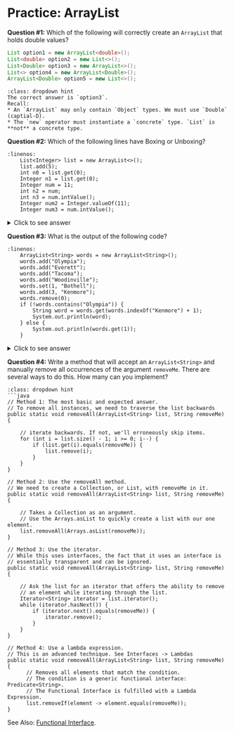# <i class="fas fa-pen-square fa-fw"></i> Practice: ArrayList

**Question #1:** Which of the following will correctly create an `ArrayList` that holds double values?  

```java
List option1 = new ArrayList<double>();
List<double> option2 = new List<>();
List<Double> option3 = new ArrayList<>();
List<> option4 = new ArrayList<Double>();
ArrayList<Double> option5 = new List<>();
```
```{admonition} Click to see answer
:class: dropdown hint
The correct answer is `option3`.  
Recall:
* An `ArrayList` may only contain `Object` types. We must use `Double` (captial-D).  
* The `new` operator must instantiate a `concrete` type. `List` is **not** a concrete type.  
```
**Question #2:** Which of the following lines have Boxing or Unboxing?
```{code-block} java
:linenos:
    List<Integer> list = new ArrayList<>();
    list.add(5);
    int n0 = list.get(0);
    Integer n1 = list.get(0);
    Integer num = 11;
    int n2 = num;
    int n3 = num.intValue();
    Integer num2 = Integer.valueOf(11);
    Integer num3 = num.intValue();
```
<details><summary>Click to see answer</summary>
|line|code|Auto-boxing|Auto-Unboxing|Boxing<br>(explicit)|Unboxing<br>(explicit)|
|----|----|:----------:|:----------:|:------------------:|:--------------------:|
|2   | `list.add(5);`| ✅      |             |                    |                      |
|3   | `int n0 = list.get(0);`|          |     ✅        |                    |                      |
|4   | `Integer n1 = list.get(0);`|          |             |                    |                      |
|5   | `Integer num = 11;`|  ✅       |             |                    |                      |
|6   | `int n2 = num;`|          |       ✅     |                    |                      |
|7   | `int n3 = num.intValue();`|          |             |                    |        ✅             |
|8   | `Integer num2 = Integer.valueOf(11);`|          |             |        ✅           |                      |
|9   | `Integer num3 = num.intValue();`|    ✅     |             |                    |         ✅            |
</details>

**Question #3:** What is the output of the following code?

```{code-block} java
:linenos:
    ArrayList<String> words = new ArrayList<String>();
    words.add("Olympia");
    words.add("Everett");
    words.add("Tacoma");
    words.add("Woodinville");
    words.set(1, "Bothell");
    words.add(3, "Kenmore");
    words.remove(0);
    if (!words.contains("Olympia")) {
        String word = words.get(words.indexOf("Kenmore") + 1);
        System.out.println(word);
    } else {
        System.out.println(words.get(1));
    }
```

<details><summary>Click to see answer</summary>
The output is: `Woodinville`  

This is because the list progresses as shown below. After line 8, the list does not contain `"Olympia"` so it gets the element that is after `"Kenmore"`.  

|Index|After line 5|After line 7|After line 8|
|-----|------------|------------|------------|
|0    |Olympia     |Olympia     | Bothell    |
|1    |Everette    |Bothell     | Tacoma     |
|2    |Tacoma      |Tacoma      | Kenmore    |
|3    |Woodinville |Kenmore     | Woodinville|
|4    |            |Woodinville |            |

</details>

**Question #4:** Write a method that will accept an `ArrayList<String>` and manually remove all occurrences of the argument `removeMe`. There are several ways to do this. How many can you implement?    


```{admonition} Click to see answer
:class: dropdown hint
```java
// Method 1: The most basic and expected answer.
// To remove all instances, we need to traverse the list backwards
public static void removeAll(ArrayList<String> list, String removeMe) {

    // iterate backwards. If not, we'll erroneously skip items.
    for (int i = list.size() - 1; i >= 0; i--) {
        if (list.get(i).equals(removeMe)) {
            list.remove(i);
        }
    }
}  

// Method 2: Use the removeAll method.
// We need to create a Collection, or List, with removeMe in it.
public static void removeAll(ArrayList<String> list, String removeMe) {

    // Takes a Collection as an argument.
    // Use the Arrays.asList to quickly create a list with our one element.
    list.removeAll(Arrays.asList(removeMe));
}  

// Method 3: Use the iterator.
// While this uses interfaces, the fact that it uses an interface is
// essentially transparent and can be ignored.
public static void removeAll(ArrayList<String> list, String removeMe) {

    // Ask the list for an iterator that offers the ability to remove
    // an element while iterating through the list. 
    Iterator<String> iterator = list.iterator();
    while (iterator.hasNext()) {
        if (iterator.next().equals(removeMe)) {
            iterator.remove();
        }
    }
}  

// Method 4: Use a lambda expression.
// This is an advanced technique. See Interfaces -> Lambdas
public static void removeAll(ArrayList<String> list, String removeMe) {
      // Removes all elements that match the condition.
      // The condition is a generic functional interface: Predicate<String>.
      // The Functional Interface is fulfilled with a Lambda Expression.
      list.removeIf(element -> element.equals(removeMe));
}  
```

See Also: <a href="../interfaces/lambdas.html#functional-interface">Functional Interface</a>.